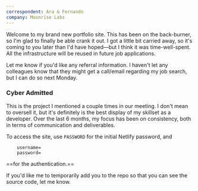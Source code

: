 ```yaml
---
correspondent: Ara & Fernando
company: Moonrise Labs
---
```


Welcome to my brand new portfolio site. This has been on the back-burner, so I'm glad to finally be able crank it out. I got a little bit carried away, so it's coming to you later than I'd have hoped—but I think it was time-well-spent. All the infrastructure will be reused in future job applications.

Let me know if you'd like any referral information. I haven't let any colleagues know that they might get a call/email regarding my job search, but I can do so next Monday.

### Cyber Admitted
This is the project I mentioned a couple times in our meeting. I don't mean to oversell it, but it's definitely is the best display of my skillset as a developer. Over the last 6 months, my focus has been on consistency, both in terms of communication and deliverables.

To access the site, use `PASSWORD` for the initial Netlify password, and

```
	username=
	password=
```

==for the authentication.==

If you'd like me to temporarily add you to the repo so that you can see the source code, let me know.